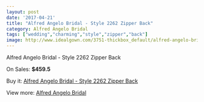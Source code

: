 ```yaml
---
layout: post
date: '2017-04-21'
title: "Alfred Angelo Bridal - Style 2262 Zipper Back"
category: Alfred Angelo Bridal
tags: ["wedding","charming","style","zipper","back"]
image: http://www.idealgown.com/3751-thickbox_default/alfred-angelo-bridal-style-2262-zipper-back.jpg
---
```

Alfred Angelo Bridal - Style 2262 Zipper Back

On Sales: **$459.5**
<a href="https://www.idealgown.com/en/alfred-angelo-bridal/1762-alfred-angelo-bridal-style-2262-zipper-back.html"><amp-img layout="responsive" width="600" height="600" src="//www.idealgown.com/3751-thickbox_default/alfred-angelo-bridal-style-2262-zipper-back.jpg" alt="Alfred Angelo Bridal - Style 2262 Zipper Back 0" /></a>
<a href="https://www.idealgown.com/en/alfred-angelo-bridal/1762-alfred-angelo-bridal-style-2262-zipper-back.html"><amp-img layout="responsive" width="600" height="600" src="//www.idealgown.com/3753-thickbox_default/alfred-angelo-bridal-style-2262-zipper-back.jpg" alt="Alfred Angelo Bridal - Style 2262 Zipper Back 1" /></a>
<a href="https://www.idealgown.com/en/alfred-angelo-bridal/1762-alfred-angelo-bridal-style-2262-zipper-back.html"><amp-img layout="responsive" width="600" height="600" src="//www.idealgown.com/3752-thickbox_default/alfred-angelo-bridal-style-2262-zipper-back.jpg" alt="Alfred Angelo Bridal - Style 2262 Zipper Back 2" /></a>

Buy it: [Alfred Angelo Bridal - Style 2262 Zipper Back](https://www.idealgown.com/en/alfred-angelo-bridal/1762-alfred-angelo-bridal-style-2262-zipper-back.html "Alfred Angelo Bridal - Style 2262 Zipper Back")

View more: [Alfred Angelo Bridal](https://www.idealgown.com/en/28-alfred-angelo-bridal "Alfred Angelo Bridal")